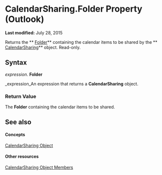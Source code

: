 
# CalendarSharing.Folder Property (Outlook)

 **Last modified:** July 28, 2015

Returns the  ** [Folder](3cf6cda8-6d70-666e-2643-9d9c5b9cacfc.md)** containing the calendar items to be shared by the ** [CalendarSharing](37a8a15e-51c2-b1a0-7db6-cf2a1f4e8405.md)** object. Read-only.

## Syntax

 _expression_. **Folder**

 _expression_An expression that returns a  **CalendarSharing** object.


### Return Value

The  **Folder** containing the calendar items to be shared.


## See also


#### Concepts


 [CalendarSharing Object](37a8a15e-51c2-b1a0-7db6-cf2a1f4e8405.md)
#### Other resources


 [CalendarSharing Object Members](1b2b6233-9816-e3f2-5924-694ce30cc8ef.md)
